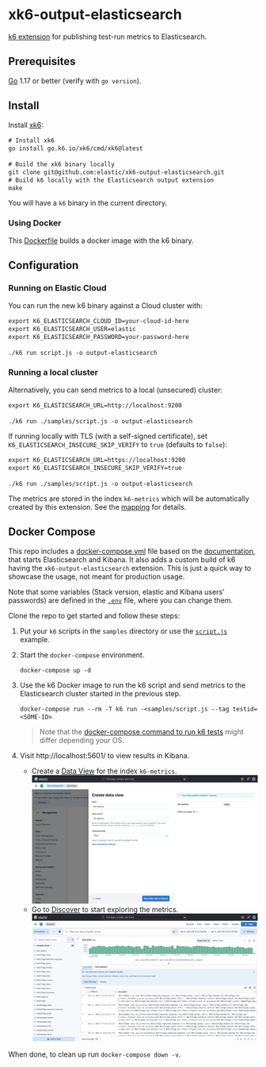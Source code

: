 # xk6-output-elasticsearch

[k6 extension](https://k6.io/docs/extensions/) for publishing test-run metrics to Elasticsearch.

## Prerequisites

[Go](https://golang.org/) 1.17 or better (verify with `go version`).

## Install

Install [xk6](https://k6.io/docs/extensions/guides/build-a-k6-binary-using-go/):

```shell
# Install xk6
go install go.k6.io/xk6/cmd/xk6@latest

# Build the xk6 binary locally
git clone git@github.com:elastic/xk6-output-elasticsearch.git
# Build k6 locally with the Elasticsearch output extension
make
```

You will have a `k6` binary in the current directory.

### Using Docker

This [Dockerfile](./Dockerfile) builds a docker image with the k6 binary.

## Configuration

### Running on Elastic Cloud

You can run the new k6 binary against a Cloud cluster with:
```shell
export K6_ELASTICSEARCH_CLOUD_ID=your-cloud-id-here
export K6_ELASTICSEARCH_USER=elastic
export K6_ELASTICSEARCH_PASSWORD=your-password-here

./k6 run script.js -o output-elasticsearch
```

### Running a local cluster

Alternatively, you can send metrics to a local (unsecured) cluster:

```shell
export K6_ELASTICSEARCH_URL=http://localhost:9200

./k6 run ./samples/script.js -o output-elasticsearch
```

If running locally with TLS (with a self-signed certificate), set `K6_ELASTICSEARCH_INSECURE_SKIP_VERIFY` to `true` (defaults to `false`):

```shell
export K6_ELASTICSEARCH_URL=https://localhost:9200
export K6_ELASTICSEARCH_INSECURE_SKIP_VERIFY=true

./k6 run ./samples/script.js -o output-elasticsearch
```

The metrics are stored in the index `k6-metrics` which will be automatically created by this extension. See the [mapping](pkg/esoutput/mapping.json) for details.

## Docker Compose

This repo includes a [docker-compose.yml](./docker-compose.yml) file based on the [documentation](https://www.elastic.co/guide/en/elasticsearch/reference/8.7/docker.html#docker-file), that starts Elasticsearch and Kibana. It also adds a custom build of k6 having the `xk6-output-elasticsearch` extension. This is just a quick way to showcase the usage, not meant for production usage.

Note that some variables (Stack version, elastic and Kibana users' passwords) are defined in the [`.env`](.env) file, where you can change them.

Clone the repo to get started and follow these steps: 

1. Put your `k6` scripts in the `samples` directory or use the [`script.js`](./samples/script.js) example.

3. Start the `docker-compose` environment.

	```shell
	docker-compose up -d
	```

4. Use the k6 Docker image to run the k6 script and send metrics to the Elasticsearch cluster started in the previous step.

    ```shell
    docker-compose run --rm -T k6 run -<samples/script.js --tag testid=<SOME-ID>
    ```

	> Note that the [docker-compose command to run k6 tests](https://k6.io/docs/getting-started/running-k6/) might differ depending your OS.

5. Visit http://localhost:5601/ to view results in Kibana.

    - Create a [Data View](https://www.elastic.co/guide/en/kibana/8.7/data-views.html) for the index `k6-metrics`.
        ![Kibana Data View](./images/kibana-data-view.png)
    - Go to [Discover](https://www.elastic.co/guide/en/kibana/8.7/discover.html) to start exploring the metrics.
        ![Kibana Discover](./images/kibana-discover.png)

When done, to clean up run `docker-compose down -v`.